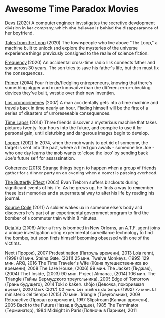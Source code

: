 # Awesome Time Paradox Movies

[Devs](https://www.imdb.com/title/tt8134186/) (2020)
A computer engineer investigates the secretive development division in her company, which she believes is behind the disappearance of her boyfriend.

[Tales from the Loop](https://www.imdb.com/title/tt8741290/) (2020)
The townspeople who live above "The Loop," a machine built to unlock and explore the mysteries of the universe, experience things previously consigned to the realm of science fiction.

[Frequency](https://www.imdb.com/title/tt0186151/) (2020)
An accidental cross-time radio link connects father and son across 30 years. The son tries to save his father's life, but then must fix the consequences.

[Primer](https://www.imdb.com/title/tt0390384/) (2004)
Four friends/fledgling entrepreneurs, knowing that there's something bigger and more innovative than the different error-checking devices they've built, wrestle over their new invention.

[Los cronocrímenes](https://www.imdb.com/title/tt0480669/) (2007)
A man accidentally gets into a time machine and travels back in time nearly an hour. Finding himself will be the first of a series of disasters of unforeseeable consequences.

[Time Lapse](https://www.imdb.com/title/tt2669336/) (2014)
Three friends discover a mysterious machine that takes pictures twenty-four hours into the future, and conspire to use it for personal gain, until disturbing and dangerous images begin to develop.

[Looper](https://www.imdb.com/title/tt1276104/) (2012)
In 2074, when the mob wants to get rid of someone, the target is sent into the past, where a hired gun awaits - someone like Joe - who one day learns the mob wants to 'close the loop' by sending back Joe's future self for assassination.

[Coherence](https://www.imdb.com/title/tt2866360/) (2013)
Strange things begin to happen when a group of friends gather for a dinner party on an evening when a comet is passing overhead.

[The Butterfly Effect](https://www.imdb.com/title/tt0289879/) (2004)
Evan Treborn suffers blackouts during significant events of his life. As he grows up, he finds a way to remember these lost memories and a supernatural way to alter his life by reading his journal.

[Source Code](https://www.imdb.com/title/tt0945513/) (2011)
A soldier wakes up in someone else's body and discovers he's part of an experimental government program to find the bomber of a commuter train within 8 minutes.

[Deja Vu](https://www.imdb.com/title/tt0453467/) (2006)
After a ferry is bombed in New Orleans, an A.T.F. agent joins a unique investigation using experimental surveillance technology to find the bomber, but soon finds himself becoming obsessed with one of the victims.

Next (Пророк), 2007
Predestination (Патруль времени), 2013
Lola rennt, (1998) 81 мин.
Steins;Gate, (2011) 25 мин.
Twelve Monkeys, (1995) 129 мин.
ARQ, 2016
The Time Traveler's Wife (Жена путешественника во времени), 2008
The Lake House, (2006) 99 мин.
The Jacket (Пиджак), (2004)
The I Inside, (2003) 90 мин.
Project Almanac, (2014) 106 мин.
The Triangle (Тайны Бермудского треугольника), 2005
Edge of Tomorrow (Грань будущего), 2014
Toki o kakeru shôjo (Девочка, покорившая время), 2006
Dark (2017) 60 мин.
Les maîtres du temps (1982) 75 мин.
El ministerio del tiempo (2015) 70 мин.
Triangle (Треугольник), 2009
Retroactive (Провал во времени), 1997
Slipstream (Капкан времени), 2005
Back to the Future (Назад в будущее), 1985
The Terminator (Терминатор), 1984
Midnight in Paris (Полночь в Париже), 2011
